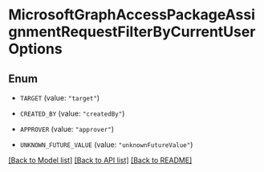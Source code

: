 # MicrosoftGraphAccessPackageAssignmentRequestFilterByCurrentUserOptions

## Enum


* `TARGET` (value: `"target"`)

* `CREATED_BY` (value: `"createdBy"`)

* `APPROVER` (value: `"approver"`)

* `UNKNOWN_FUTURE_VALUE` (value: `"unknownFutureValue"`)


[[Back to Model list]](../README.md#documentation-for-models) [[Back to API list]](../README.md#documentation-for-api-endpoints) [[Back to README]](../README.md)


